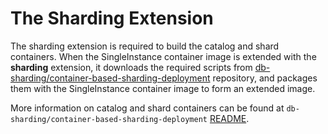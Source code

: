 # The Sharding Extension
The sharding extension is required to build the catalog and shard containers. When
the SingleInstance container image is extended with the **sharding** extension, it downloads the 
required scripts from [db-sharding/container-based-sharding-deployment](https://github.com/oracle/db-sharding/tree/master/container-based-sharding-deployment)
repository, and packages them with the SingleInstance container image to form an extended image.

More information on catalog and shard containers can be found at `db-sharding/container-based-sharding-deployment` [README](https://github.com/oracle/db-sharding/blob/master/container-based-sharding-deployment/README.md).